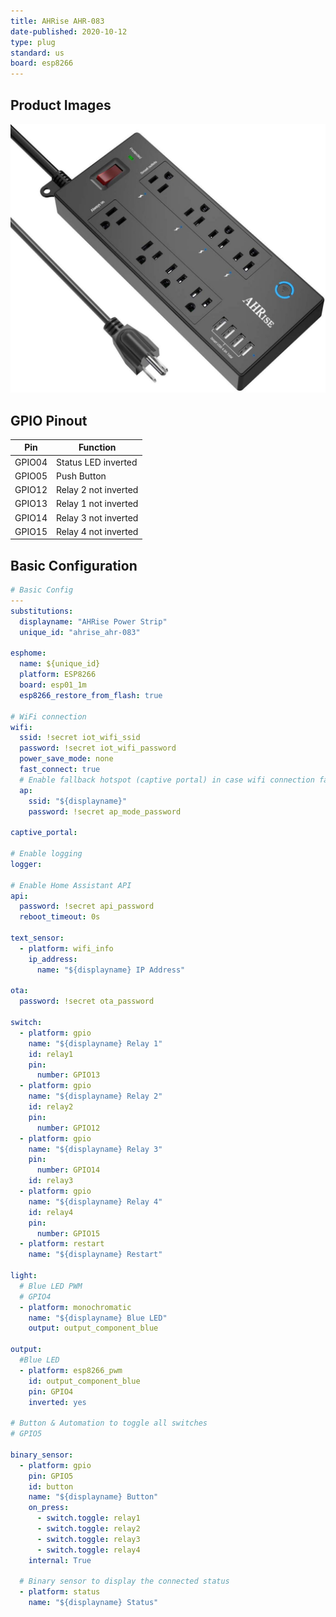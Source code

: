```yaml
---
title: AHRise AHR-083
date-published: 2020-10-12
type: plug
standard: us
board: esp8266
---
```


## Product Images

![Product Image](ahrise_ahr-083.jpg "Product Image")

## GPIO Pinout

| Pin    | Function             |
| ------ | -------------------- |
| GPIO04 | Status LED inverted  |
| GPIO05 | Push Button          |
| GPIO12 | Relay 2 not inverted |
| GPIO13 | Relay 1 not inverted |
| GPIO14 | Relay 3 not inverted |
| GPIO15 | Relay 4 not inverted |

## Basic Configuration

```yaml
# Basic Config
---
substitutions:
  displayname: "AHRise Power Strip"
  unique_id: "ahrise_ahr-083"

esphome:
  name: ${unique_id}
  platform: ESP8266
  board: esp01_1m
  esp8266_restore_from_flash: true

# WiFi connection
wifi:
  ssid: !secret iot_wifi_ssid
  password: !secret iot_wifi_password
  power_save_mode: none
  fast_connect: true
  # Enable fallback hotspot (captive portal) in case wifi connection fails
  ap:
    ssid: "${displayname}"
    password: !secret ap_mode_password

captive_portal:

# Enable logging
logger:

# Enable Home Assistant API
api:
  password: !secret api_password
  reboot_timeout: 0s

text_sensor:
  - platform: wifi_info
    ip_address:
      name: "${displayname} IP Address"

ota:
  password: !secret ota_password

switch:
  - platform: gpio
    name: "${displayname} Relay 1"
    id: relay1
    pin:
      number: GPIO13
  - platform: gpio
    name: "${displayname} Relay 2"
    id: relay2
    pin:
      number: GPIO12
  - platform: gpio
    name: "${displayname} Relay 3"
    pin:
      number: GPIO14
    id: relay3
  - platform: gpio
    name: "${displayname} Relay 4"
    id: relay4
    pin:
      number: GPIO15
  - platform: restart
    name: "${displayname} Restart"

light:
  # Blue LED PWM
  # GPIO4
  - platform: monochromatic
    name: "${displayname} Blue LED"
    output: output_component_blue

output:
  #Blue LED
  - platform: esp8266_pwm
    id: output_component_blue
    pin: GPIO4
    inverted: yes

# Button & Automation to toggle all switches
# GPIO5

binary_sensor:
  - platform: gpio
    pin: GPIO5
    id: button
    name: "${displayname} Button"
    on_press:
      - switch.toggle: relay1
      - switch.toggle: relay2
      - switch.toggle: relay3
      - switch.toggle: relay4
    internal: True

  # Binary sensor to display the connected status
  - platform: status
    name: "${displayname} Status"
```
